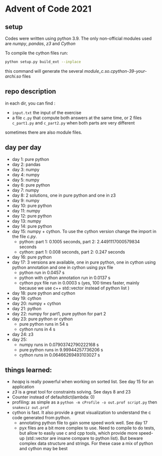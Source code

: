 # Advent of Code 2021

## setup
Codes were written using python 3.9. The only non-official modules used are *numpy*, *pandas*, *z3* and *Cython*

To compile the cython files run:
```sh
python setup.py build_ext --inplace
```

this command will generate the several *module_c.so.cpython-39-your-archi.so* files


## repo description

in each dir, you can find :
* `input.txt` the input of the exercise
* a file `c.py` that compute both answers at the same time, or 2 files `c_part1.py` and `c_part2.py` when both parts are very different

sometimes there are also module files.

## day per day
* day 1: pure python
* day 2: pandas
* day 3: numpy
* day 4: numpy
* day 5: numpy
* day 6: pure python
* day 7: numpy
* day 8: 2 solutions, one in pure python and one in z3
* day 9: numpy
* day 10: pure python
* day 11: numpy
* day 12: pure python
* day 13: numpy
* day 14: pure python
* day 15: numpy + cython. To use the cython version change the import in the file *c.py*.
  * python: part 1: 0.1005 seconds, part 2: 2.4491117000579834 seconds
  * cython: part 1: 0.008 seconds, part 2: 0.247 seconds
* day 16: pure python
* day 17: 3 versions are available, one in pure python, one in cython using python annotation and one in cython using pyx file
  * python run in 0.0457 s
  * python with cython annotation run in 0.0137 s
  * cython pyx file run in 0.0003 s (yes, 100 times faster, mainly because we use c++ std::vector instead of python list )
* day 18: pure python and cython
* day 19: cython
* day 20: numpy + cython
* day 21: python
* day 22: numpy for part1, pure python for part 2
* day 23: pure python or cython
  * pure python runs in 54 s
  * cython runs in 4 s
* day 24: z3
* day 25:
  * numpy runs in 0.07903742790222168 s
  * pure python runs in 9.99944257736206 s
  * cython runs in 0.06466269493103027 s


## things learned:
* *heapq* is really powerful when working on sorted list. See day 15 for an application
* *z3* is a great tool for constraints solving. See days 8 and 23
* Counter instead of defaultdict(lambda: 0)
* profiling: as simple as a `python -m cProfile -o out.prof script.py` then `snakeviz out.prof`
* cython is fast. It also provide a great visualization to understand the c code generated from python.
  * annotating python file to gain some speed work well. See day 17
  * pyx files are a bit more complex to use. Need to compile to do tests, but allow to easily use c and cpp tools, which provide more speed-up (std::vector are insane compare to python list). But beware complex data structure and strings. For these case a mix of python and cython may be best
